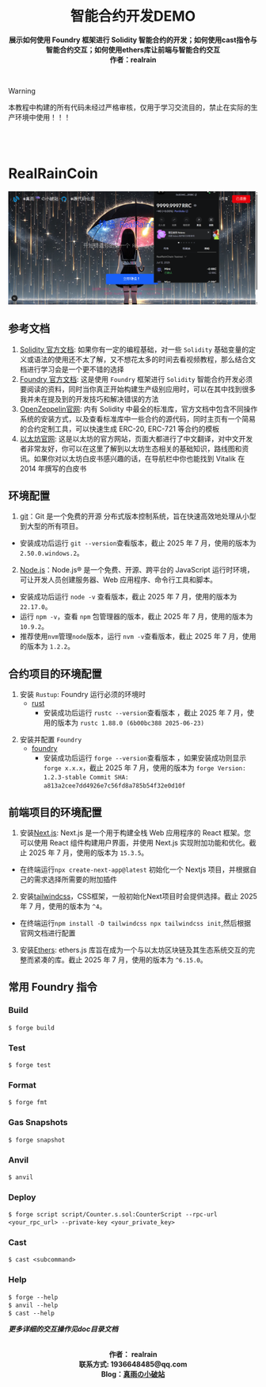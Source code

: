 <!--
 * @Description: readme
 * @Author: 真雨☔ 1936648485@qq.com
 * @Date: 2025-07-11 22:46:08
 * @LastEditors: 真雨☔ 1936648485@qq.com
 * @LastEditTime: 2025-07-12 17:50:49
 * @FilePath: \foundry_project\README.md
 * @X/Facebook: 1936648485@qq.com ~~~~~~~~~~~~~~~~~~~~~~~ Blog：reallyrain.com
 * Copyright (c) 2025 by real-rain, All Rights Reserved. 
-->
<h1 align="center"> 智能合约开发DEMO <br></h1>
<p align="center"><strong>展示如何使用 Foundry 框架进行 Solidity 智能合约的开发；如何使用cast指令与智能合约交互；如何使用ethers库让前端与智能合约交互 <br>作者：realrain</br></strong>
</p>

<br>

> [!WARNING]
> 本教程中构建的所有代码未经过严格审核，仅用于学习交流目的，禁止在实际的生产环境中使用！！！

<br>
<br>

# RealRainCoin

![alt text](image.png)

## 参考文档
1. [Solidity 官方文档](https://docs.soliditylang.org/): 如果你有一定的编程基础，对一些 `Solidity` 基础变量的定义或语法的使用还不太了解，又不想花太多的时间去看视频教程，那么结合文档进行学习会是一个更不错的选择
2. [Foundry 官方文档](https://book.getfoundry.sh/): 这是使用 `Foundry` 框架进行 `Solidity` 智能合约开发必须要阅读的资料，同时当你真正开始构建生产级别应用时，可以在其中找到很多我并未在提及到的开发技巧和解决错误的方法
3. [OpenZeppelin官网](https://www.openzeppelin.com/): 内有 Solidity 中最全的标准库，官方文档中包含不同操作系统的安装方式，以及查看标准库中一些合约的源代码，同时主页有一个简易的合约定制工具，可以快速生成 ERC-20, ERC-721 等合约的模板
4. [以太坊官网](https://ethereum.org/zh/): 这是以太坊的官方网站，页面大都进行了中文翻译，对中文开发者非常友好，你可以在这里了解到以太坊生态相关的基础知识，路线图和资讯。如果你对以太坊白皮书感兴趣的话，在导航栏中你也能找到 Vitalik 在 2014 年撰写的白皮书

## 环境配置
1. [git](https://git-scm.com/book/en/v2/Getting-Started-Installing-Git)：Git 是一个免费的开源 分布式版本控制系统，旨在快速高效地处理从小型到大型的所有项目。
  - 安装成功后运行 `git --version`查看版本，截止 2025 年 7 月，使用的版本为 `2.50.0.windows.2`。

2. [Node.js](https://nodejs.org/zh-cn)：Node.js® 是一个免费、开源、跨平台的 JavaScript 运行时环境，可让开发人员创建服务器、Web 应用程序、命令行工具和脚本。
  - 安装成功后运行 `node -v` 查看版本，截止 2025 年 7 月，使用的版本为 `22.17.0`。
  - 运行 `npm -v`，查看 `npm` 包管理器的版本，截止 2025 年 7 月，使用的版本为 `10.9.2`。
  - 推荐使用`nvm`管理`node`版本，运行 `nvm -v`查看版本，截止 2025 年 7 月，使用的版本为 `1.2.2`。

## 合约项目的环境配置
1. 安装 `Rustup`: Foundry 运行必须的环境时
   - [rust](https://www.rust-lang.org/tools/install)
        - 安装成功后运行 `rustc --version`查看版本 ，截止 2025 年 7 月，使用的版本为 `rustc 1.88.0 (6b00bc388 2025-06-23)`

<!-- 2. 安装 `HomeBrew`, 很好用的包管理工具
   - [homebrew](https://brew.sh/)
        - 安装成功后可以运行 `brew --version` ，如果安装成功则显示 `Homebrew x.x.x`，截止 2025 年 7 月，使用的版本为 `Homebrew 4.4.14` -->

2. 安装并配置 `Foundry`
    - [foundry](https://getfoundry.sh/)
        - 安装成功后运行 `forge --version`查看版本 ，如果安装成功则显示 `forge x.x.x`，截止 2025 年 7 月，使用的版本为 `forge Version: 1.2.3-stable Commit SHA: a813a2cee7dd4926e7c56fd8a785b54f32e0d10f`

## 前端项目的环境配置
1. 安装[Next.js](https://nextjs.org/): Next.js 是一个用于构建全栈 Web 应用程序的 React 框架。您可以使用 React 组件构建用户界面，并使用 Next.js 实现附加功能和优化。截止 2025 年 7 月，使用的版本为 `15.3.5`。
  - 在终端运行`npx create-next-app@latest` 初始化一个 Nextjs 项目，并根据自己的需求选择所需要的附加插件
  
2. 安装[tailwindcss](https://tailwindcss.com/docs/installation)，CSS框架，一般初始化Next项目时会提供选择。截止 2025 年 7 月，使用的版本为 `^4`。
  - 在终端运行`npm install -D tailwindcss npx tailwindcss init`,然后根据官网文档进行配置

3. 安装[Ethers](https://docs.ethers.org/v6/): ethers.js 库旨在成为一个与以太坊区块链及其生态系统交互的完整而紧凑的库。截止 2025 年 7 月，使用的版本为 `^6.15.0`。

## 常用 Foundry 指令

### Build

```shell
$ forge build
```

### Test

```shell
$ forge test
```

### Format

```shell
$ forge fmt
```

### Gas Snapshots

```shell
$ forge snapshot
```

### Anvil

```shell
$ anvil
```

### Deploy

```shell
$ forge script script/Counter.s.sol:CounterScript --rpc-url <your_rpc_url> --private-key <your_private_key>
```

### Cast

```shell
$ cast <subcommand>
```

### Help

```shell
$ forge --help
$ anvil --help
$ cast --help
```

***更多详细的交互操作见doc目录文档***
<br><br>
<p align="center">
<strong>
作者： realrain<br>
联系方式: 1936648485@qq.com<br>
Blog：<a href="https://reallyrain.com">真雨の小破站<a/><br>
</strong>
</p>